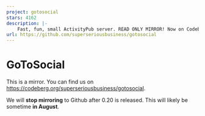 ```yaml
---
project: gotosocial
stars: 4162
description: |-
    Fast, fun, small ActivityPub server. READ ONLY MIRROR! Now on Codeberg instead: https://codeberg.org/superseriousbusiness/gotosocial
url: https://github.com/superseriousbusiness/gotosocial
---
```


# GoToSocial

This is a mirror. You can find us on https://codeberg.org/superseriousbusiness/gotosocial.

We will **stop mirroring** to Github after 0.20 is released. This will likely be sometime **in August**.

